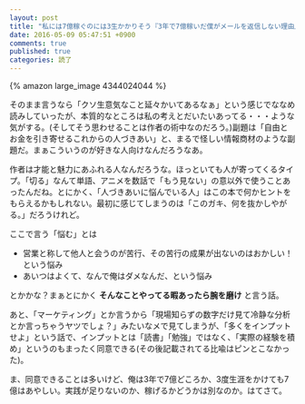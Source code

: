 ```yaml
---
layout: post
title: "私には7億稼ぐのには3生かかりそう『3年で7億稼いだ僕がメールを返信しない理由』読了"
date: 2016-05-09 05:47:51 +0900
comments: true
published: true
categories: 読了
---
```


{% amazon large_image 4344024044 %}

そのまま言うなら「クソ生意気なこと延々かいてあるなぁ」という感じでななめ読みしていったが、本質的なところは私の考えとだいたいあってる・・・ような気がする。(そしてそう思わせることは作者の術中なのだろう。)副題は「自由とお金を引き寄せるこれからの人づきあい」と、まるで怪しい情報商材のような副題だ。まぁこういうのが好きな人向けなんだろうなあ。

作者は才能と魅力にあふれる人なんだろうな。ほっといても人が寄ってくるタイプ。「切る」なんて単語、アニメを数話で「もう見ない」の意以外で使うことあったんだね。とにかく、「人づきあいに悩んでいる人」はこの本で何かヒントをもらえるかもしれない。最初に感じてしまうのは「このガキ、何を抜かしやがる。」だろうけれど。

ここで言う「悩む」とは

- 営業と称して他人と会うのが苦行、その苦行の成果が出ないのはおかしい！という悩み
- あいつはよくて、なんで俺はダメなんだ、という悩み

とかかな？まぁとにかく  **そんなことやってる暇あったら腕を磨け** と言う話。

あと、「マーケティング」とか言うから「現場知らずの数字だけ見て冷静な分析とか言っちゃうヤツでしょ？」みたいなメで見てしまうが、「多くをインプットせよ」という話で、インプットとは「読書」「勉強」ではなく、「実際の経験を積め」というのもまったく同意できる(その後記載されてる比喩はピンとこなかった)。

ま、同意できることは多いけど、俺は3年で7億どころか、3度生涯をかけても7億はあやしい。実践が足りないのか、稼げるかどうかは別なのか。はてさて。
